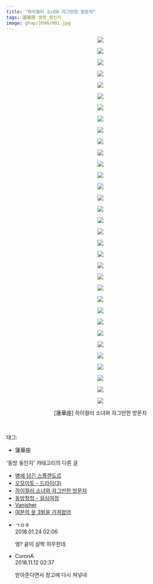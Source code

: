 ```yaml
---
title: "하이컬러 소녀와 자그만한 방문자"
tags: 蓮華座 동방_동인지
image: ghap/1098/001.jpg
---
```

<div class="article">
<p style="text-align: center; clear: none; float: none;"><img src="{{ site.nasurl }}/ghap/1098/001.jpg"/></p>
<p style="text-align: center; clear: none; float: none;"><img src="{{ site.nasurl }}/ghap/1098/002.jpg"/></p>
<p style="text-align: center; clear: none; float: none;"><img src="{{ site.nasurl }}/ghap/1098/003.jpg"/></p>
<p style="text-align: center; clear: none; float: none;"><img src="{{ site.nasurl }}/ghap/1098/004.jpg"/></p>
<p style="text-align: center; clear: none; float: none;"><img src="{{ site.nasurl }}/ghap/1098/005.jpg"/></p>
<p style="text-align: center; clear: none; float: none;"><img src="{{ site.nasurl }}/ghap/1098/006.jpg"/></p>
<p style="text-align: center; clear: none; float: none;"><img src="{{ site.nasurl }}/ghap/1098/007.jpg"/></p>
<p style="text-align: center; clear: none; float: none;"><img src="{{ site.nasurl }}/ghap/1098/008.jpg"/></p>
<p style="text-align: center; clear: none; float: none;"><img src="{{ site.nasurl }}/ghap/1098/009.jpg"/></p>
<p style="text-align: center; clear: none; float: none;"><img src="{{ site.nasurl }}/ghap/1098/010.jpg"/></p>
<p style="text-align: center; clear: none; float: none;"><img src="{{ site.nasurl }}/ghap/1098/011.jpg"/></p>
<p style="text-align: center; clear: none; float: none;"><img src="{{ site.nasurl }}/ghap/1098/012.jpg"/></p>
<p style="text-align: center; clear: none; float: none;"><img src="{{ site.nasurl }}/ghap/1098/013.jpg"/></p>
<p style="text-align: center; clear: none; float: none;"><img src="{{ site.nasurl }}/ghap/1098/014.jpg"/></p>
<p style="text-align: center; clear: none; float: none;"><img src="{{ site.nasurl }}/ghap/1098/015.jpg"/></p>
<p style="text-align: center; clear: none; float: none;"><img src="{{ site.nasurl }}/ghap/1098/016.jpg"/></p>
<p style="text-align: center; clear: none; float: none;"><img src="{{ site.nasurl }}/ghap/1098/017.jpg"/></p>
<p style="text-align: center; clear: none; float: none;"><img src="{{ site.nasurl }}/ghap/1098/018.jpg"/></p>
<p style="text-align: center; clear: none; float: none;"><img src="{{ site.nasurl }}/ghap/1098/019.jpg"/></p>
<p style="text-align: center; clear: none; float: none;"><img src="{{ site.nasurl }}/ghap/1098/020.jpg"/></p>
<p style="text-align: center; clear: none; float: none;"><img src="{{ site.nasurl }}/ghap/1098/021.jpg"/></p>
<p style="text-align: center; clear: none; float: none;"><img src="{{ site.nasurl }}/ghap/1098/022.jpg"/></p>
<p style="text-align: center; clear: none; float: none;"><img src="{{ site.nasurl }}/ghap/1098/023.jpg"/></p>
<p style="text-align: center; clear: none; float: none;"><img src="{{ site.nasurl }}/ghap/1098/024.jpg"/></p>
<p style="text-align: center; clear: none; float: none;"><img src="{{ site.nasurl }}/ghap/1098/025.jpg"/></p>
<p style="text-align: center; clear: none; float: none;"><img src="{{ site.nasurl }}/ghap/1098/026.jpg"/></p>
<p style="text-align: center; clear: none; float: none;"><img src="{{ site.nasurl }}/ghap/1098/027.jpg"/></p>
<p style="text-align: center; clear: none; float: none;"><img src="{{ site.nasurl }}/ghap/1098/028.jpg"/></p>
<p style="text-align: center; clear: none; float: none;"><img src="{{ site.nasurl }}/ghap/1098/029.jpg"/></p>
<p style="text-align: center; clear: none; float: none;"><img src="{{ site.nasurl }}/ghap/1098/030.jpg"/></p>
<p style="text-align: center; clear: none; float: none;"><img src="{{ site.nasurl }}/ghap/1098/031.jpg"/></p>
<p style="text-align: center; clear: none; float: none;"><img src="{{ site.nasurl }}/ghap/1098/032.jpg"/></p>
<p style="text-align: center; clear: none; float: none;"><img src="{{ site.nasurl }}/ghap/1098/033.jpg"/></p>
<p style="text-align: center; clear: none; float: none;">[蓮華座] 하이컬러 소녀와 자그만한 방문자</p>
<p><br/></p>
</div><div class="tagTrail">
<p>태그: </p>
<ul>
<li>蓮華座</li>
</ul>
</div><div class="another">
<p>'동방 동인지' 카테고리의 다른 글</p>
<ul>
<li><a href="/2016-07-26-ghap_1100">병에 담긴 스플랜도르</a></li>
<li><a href="/2016-07-26-ghap_1099">오모이토 - 드라이(3)</a></li>
<li><a href="/2016-07-26-ghap_1098">하이컬러 소녀와 자그만한 방문자</a></li>
<li><a href="/2016-07-26-ghap_1097">동방청첩 - 유심여정</a></li>
<li><a href="/2016-07-26-ghap_1096">Vanisher</a></li>
<li><a href="/2016-07-26-ghap_1095">여분의 옷 3벌을 가져왔어</a></li>
</ul>
</div><div class="cb_module cb_fluid">
<div class="cb_wrt cb_profile">
<div class="comment">
<ul>
<li class="cb_thumb_off" id="comment15181379">
<div class="cb_comment_area">
<div class="cb_info_area">
<div class="cb_section">
<span class="cb_nick_name">ㄱㅁㅎ</span>
</div>
<div class="cb_section">
<span class="cb_date">2018.01.24 02:06 </span>
</div>
</div>
<div class="cb_dsc_comment">
<p class="cb_dsc">
											엥? 끝이 살짝 허무한데
										</p>
</div>
</div></li>
<li class="cb_thumb_off" id="comment15371769">
<div class="cb_comment_area">
<div class="cb_info_area">
<div class="cb_section">
<span class="cb_nick_name">CoronA</span>
</div>
<div class="cb_section">
<span class="cb_date">2018.11.12 02:37 </span>
</div>
</div>
<div class="cb_dsc_comment">
<p class="cb_dsc">
											받아준다면서 창고에 다시 쳐넣네
										</p>
</div>
</div></li>
</ul>
</div>
</div><!-- commentList close -->
</div>